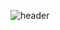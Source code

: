 ![header](https://capsule-render.vercel.app/api?type=wave&color=auto&height=300&section=header&text=최영진%20render&fontSize=90)
